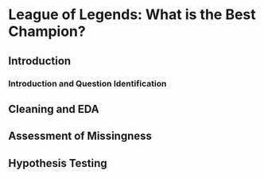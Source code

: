 # League of Legends: What is the Best Champion?

## Introduction

### Introduction and Question Identification


## Cleaning and EDA


## Assessment of Missingness


## Hypothesis Testing
